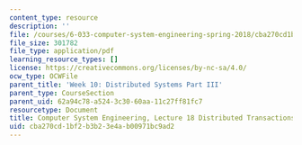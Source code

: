 ```yaml
---
content_type: resource
description: ''
file: /courses/6-033-computer-system-engineering-spring-2018/cba270cd1bf2b3b23e4ab00971bc9ad2_MIT6_033S18lec18.pdf
file_size: 301782
file_type: application/pdf
learning_resource_types: []
license: https://creativecommons.org/licenses/by-nc-sa/4.0/
ocw_type: OCWFile
parent_title: 'Week 10: Distributed Systems Part III'
parent_type: CourseSection
parent_uid: 62a94c78-a524-3c30-60aa-11c27ff81fc7
resourcetype: Document
title: Computer System Engineering, Lecture 18 Distributed Transactions
uid: cba270cd-1bf2-b3b2-3e4a-b00971bc9ad2
---
```


